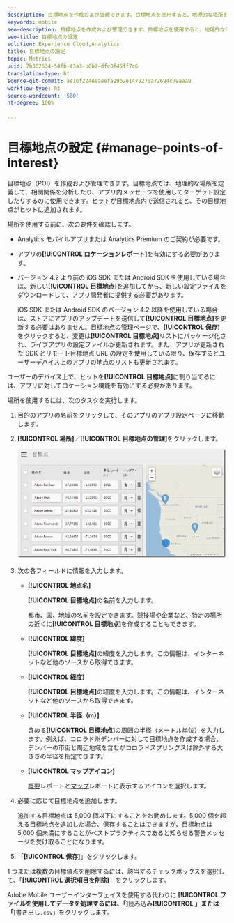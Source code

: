 ```yaml
---
description: 目標地点を作成および管理できます。目標地点を使用すると、地理的な場所を定義して相関関係を分析したり、アプリ内メッセージを使用してターゲットを設定したりできます。目標地点でヒットが送信されると、目標地点がヒットに関連付けられます。
keywords: mobile
seo-description: 目標地点を作成および管理できます。目標地点を使用すると、地理的な場所を定義して相関関係を分析したり、アプリ内メッセージを使用してターゲットを設定したりできます。目標地点でヒットが送信されると、目標地点がヒットに関連付けられます。
seo-title: 目標地点の設定
solution: Experience Cloud,Analytics
title: 目標地点の設定
topic: Metrics
uuid: 7b362534-54fb-43a3-b6b2-dfc8f45ff7c6
translation-type: ht
source-git-commit: ae16f224eeaeefa29b2e1479270a72694c79aaa0
workflow-type: ht
source-wordcount: '580'
ht-degree: 100%

---
```



# 目標地点の設定 {#manage-points-of-interest}

目標地点（POI）を作成および管理できます。目標地点では、地理的な場所を定義して、相関関係を分析したり、アプリ内メッセージを使用してターゲット設定したりするのに使用できます。ヒットが目標地点内で送信されると、その目標地点がヒットに追加されます。

場所を使用する前に、次の要件を確認します。

* Analytics モバイルアプリまたは Analytics Premium のご契約が必要です。
* アプリの&#x200B;**[!UICONTROL ロケーションレポート]**&#x200B;を有効にする必要があります。
* バージョン 4.2 より前の iOS SDK または Android SDK を使用している場合は、新しい&#x200B;**[!UICONTROL 目標地点]**&#x200B;を追加してから、新しい設定ファイルをダウンロードして、アプリ開発者に提供する必要があります。

   iOS SDK または Android SDK のバージョン 4.2 以降を使用している場合は、ストアにアプリのアップデートを送信して&#x200B;**[!UICONTROL 目標地点]**&#x200B;を更新する必要はありません。目標地点の管理ページで、**[!UICONTROL 保存]** をクリックすると、変更は&#x200B;**[!UICONTROL 目標地点]**&#x200B;リストにパッケージ化され、ライブアプリの設定ファイルが更新されます。また、アプリが更新された SDK とリモート目標地点 URL の設定を使用している限り、保存するとユーザーデバイス上のアプリの地点のリストも更新されます。

ユーザーのデバイス上で、ヒットを&#x200B;**[!UICONTROL 目標地点]**&#x200B;に割り当てるには、アプリに対してロケーション機能を有効にする必要があります。

場所を使用するには、次のタスクを実行します。

1. 目的のアプリの名前をクリックして、そのアプリのアプリ設定ページに移動します。
1. **[!UICONTROL 場所]**／**[!UICONTROL 目標地点の管理]**&#x200B;をクリックします。

   ![手順の結果](assets/poi.png)

1. 次の各フィールドに情報を入力します。

   * **[!UICONTROL 地点名]**

      **[!UICONTROL 目標地点]**&#x200B;の名前を入力します。

      都市、国、地域の名前を設定できます。競技場や企業など、特定の場所の近くに&#x200B;**[!UICONTROL 目標地点]**&#x200B;を作成することもできます。

   * **[!UICONTROL 緯度]**

      **[!UICONTROL 目標地点]**&#x200B;の緯度を入力します。この情報は、インターネットなど他のソースから取得できます。

   * **[!UICONTROL 経度]**

      **[!UICONTROL 目標地点]**&#x200B;の経度を入力します。この情報は、インターネットなど他のソースから取得できます。

   * **[!UICONTROL 半径（m）]**

      含める&#x200B;**[!UICONTROL 目標地点]**&#x200B;の周囲の半径（メートル単位）を入力します。例えば、コロラド州デンバーに対して目標地点を作成する場合、デンバーの市街と周辺地域を含むがコロラドスプリングスは除外する大きさの半径を指定できます。

   * **[!UICONTROL マップアイコン]**

      [概要](/help/using/location/c-location-overview.md)レポートと[マップ](/help/using/location/c-map-points.md)レポートに表示するアイコンを選択します。

1. 必要に応じて目標地点を追加します。

   追加する目標地点は 5,000 個以下にすることをお勧めします。5,000 個を超える目標地点を追加した場合、保存することはできますが、目標地点は 5,000 個未満にすることがベストプラクティスであると知らせる警告メッセージを受け取ることになります。

1. 「**[!UICONTROL 保存]**」をクリックします。

1 つまたは複数の目標値点を削除するには、該当するチェックボックスを選択して、「**[!UICONTROL 選択項目を削除]**」をクリックします。

Adobe Mobile ユーザーインターフェイスを使用する代わりに **[!UICONTROL ファイルを使用してデータを処理するには、「]**&#x200B;読み込み&#x200B;**[!UICONTROL 」または「]**&#x200B;書き出し`.csv`」をクリックします。
